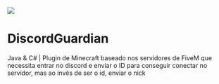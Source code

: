 ![](https://cdn.discordapp.com/attachments/889233196091342920/1102321637744971896/vegas170_V6CGXfWBMG.gif)

# DiscordGuardian
Java &amp; C# | Plugin de Minecraft baseado nos servidores de FiveM que necessita entrar no discord e enviar o ID para conseguir conectar no servidor, mas ao invés de ser o id, enviar o nick
